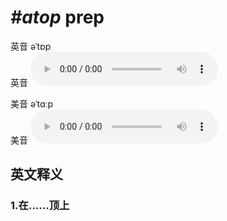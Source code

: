 # ***\#atop*** prep
英音 əˈtɒp  
英音
<audio src="./media/atop1_AAC.aac" controls="controls"></audio>

美音 əˈtɑːp  
美音
<audio src="./media/atop2_AAC.aac" controls="controls"></audio>



  

英文释义
---
### 1.**在……顶上**  


